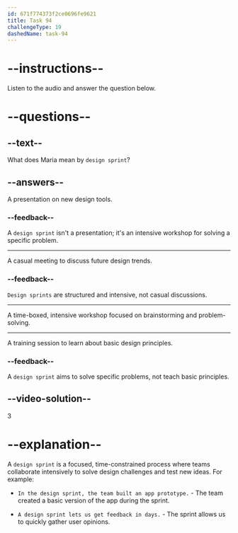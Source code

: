 ```yaml
---
id: 671f774373f2ce0696fe9621
title: Task 94
challengeType: 19
dashedName: task-94
---
```


<!--
AUDIO REFERENCE:
Brian: haha Now I take care of the training, so that others can do the same! Speaking of which, did you manage to catch the cybersecurity talk this morning?

Maria: I missed it. I was in a design sprint workshop. We brainstormed for two hours straight.
-->

# --instructions--

Listen to the audio and answer the question below.

# --questions--

## --text--

What does Maria mean by `design sprint`?

## --answers--

A presentation on new design tools.

### --feedback--

A `design sprint` isn't a presentation; it's an intensive workshop for solving a specific problem.

---

A casual meeting to discuss future design trends.

### --feedback--

`Design sprints` are structured and intensive, not casual discussions.

---

A time-boxed, intensive workshop focused on brainstorming and problem-solving.

---

A training session to learn about basic design principles.

### --feedback--

A `design sprint` aims to solve specific problems, not teach basic principles.

## --video-solution--

3

# --explanation--

A `design sprint` is a focused, time-constrained process where teams collaborate intensively to solve design challenges and test new ideas. For example:

- `In the design sprint, the team built an app prototype.` - The team created a basic version of the app during the sprint.

- `A design sprint lets us get feedback in days.` - The sprint allows us to quickly gather user opinions.
